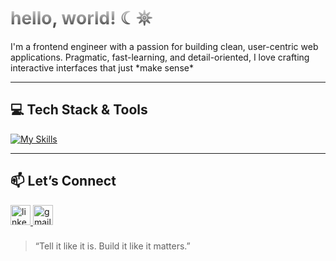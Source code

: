  <h1 style="background: -webkit-linear-gradient(#eee, #333);-webkit-background-clip: text;-webkit-text-fill-color: transparent;">hello, world! ☾𖤓 </h1> 
I'm a frontend engineer with a passion for building clean, user-centric web applications. Pragmatic, fast-learning, and detail-oriented, I love crafting interactive interfaces that just *make sense*

---

## 💻 Tech Stack & Tools
[![My Skills](https://skillicons.dev/icons?i=html,css,js,ts,react,nextjs,materialui,tailwind,sass,nodejs,express,postgres,firebase)](https://skillicons.dev)

---

## 📫 Let’s Connect

<div align="left">
  <a href="https://www.linkedin.com/in/nooreddin-it/" target="_blank">
    <img src="https://img.shields.io/static/v1?message=LinkedIn&logo=linkedin&label=&color=0077B5&logoColor=white&labelColor=&style=for-the-badge" height="32" alt="linkedin logo"  />
  </a>
<a href="mailto:nooraldeinimad@gmail.com" target="_blank">
  <img src="https://img.shields.io/static/v1?message=Gmail&logo=gmail&label=&color=D14836&logoColor=white&labelColor=&style=for-the-badge" height="32" alt="gmail logo" />
</a>
</div>

###

> “Tell it like it is. Build it like it matters.”



<!---
noorit2/noorit2 is a ✨ special ✨ repository because its `README.md` (this file) appears on your GitHub profile.
You can click the Preview link to take a look at your changes.
--->
